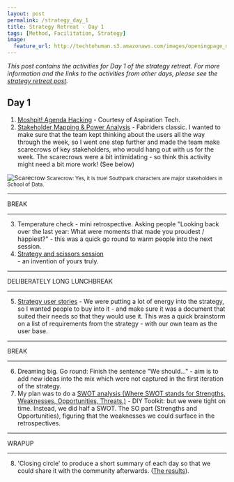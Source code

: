 ```yaml
---
layout: post
permalink: /strategy_day_1
title: Strategy Retreat - Day 1 
tags: [Method, Facilitation, Strategy]
image: 
  feature_url: http://techtohuman.s3.amazonaws.com/images/openingpage_montage.jpeg
---
```


<em>This post contains the activities for Day 1 of the strategy retreat. For more information and the links to the activities from other days, please see the [strategy retreat post](http://techtohuman.com/strategy_retreat/).</em> 

## Day 1 

1. [Moshpit! Agenda Hacking](http://facilitation.aspirationtech.org/index.php?title=Agenda:Hacking) - Courtesy of Aspiration Tech.
2. [Stakeholder Mapping & Power Analysis](https://www.fabriders.net/spectrogram-stakeholder-map/) - Fabriders classic. I wanted to make sure that the team kept thinking about the users all the way through the week, so I went one step further and made the team make scarecrows of key stakeholders, who would hang out with us for the week. The scarecrows were a bit intimidating - so think this activity might need a bit more work! (See below)

![Scarecrow](http://techtohuman.s3.amazonaws.com/images/DSCF3646.JPG)
<small> Scarecrow: Yes, it is true! Southpark characters are major stakeholders in School of Data. </small> 

* * *
BREAK

* * *

<ol start="3">
  <li>Temperature check - mini retrospective. Asking people "Looking back over the last year: What were moments that made you proudest / happiest?" - this was a quick go round to warm people into the next session.</li>
  <li><a href="http://techtohuman.com/strategy_scissors/">Strategy and scissors session</a></li> - an invention of yours truly. 
</ol>



* * *
DELIBERATELY LONG LUNCHBREAK 

* * *

<ol start="5">

<li>  <a href="http://techtohuman.com/good_strategy/">Strategy user stories</a>  - We were putting a lot of energy into the strategy, so I wanted people to buy into it - and make sure it was a document that suited their needs so that they would use it. This was a quick brainstorm on a list of requirements from the strategy - with our own team as the user base. </li>
</ol>

* * *
BREAK 

* * *

<ol start="6">

<li> Dreaming big. Go round: Finish the sentence "We should..." - aim is to add new ideas into the mix which were not captured in the first iteration of the strategy. </li>
<li> My plan was to do a  <a href="http://diytoolkit.org/tools/swot-analysis-2/">SWOT analysis (Where SWOT stands for Strengths, Weaknesses, Opportunities, Threats.)</a> - DIY Toolkit: but we were tight on time. Instead, we did half a SWOT. The SO part (Strengths and Opportunities), figuring that the weaknesses we could surface in the retrospectives. </li>
</ol> 

* * *
WRAPUP 

* * *

<ol start="8">

<li>'Closing circle' to produce a short summary of each day so that we could share it with the community afterwards. (<a href="http://schoolofdata.org/2014/11/05/school-of-data-retreat-roundup/">The results</a>).  </li>
</ol>
